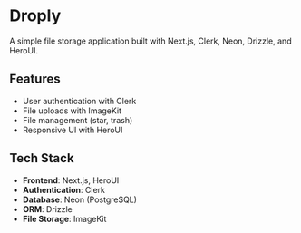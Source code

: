 # Droply

A simple file storage application built with Next.js, Clerk, Neon, Drizzle, and HeroUI.

## Features

- User authentication with Clerk
- File uploads with ImageKit
- File management (star, trash)
- Responsive UI with HeroUI

## Tech Stack

- **Frontend**: Next.js, HeroUI
- **Authentication**: Clerk
- **Database**: Neon (PostgreSQL)
- **ORM**: Drizzle
- **File Storage**: ImageKit